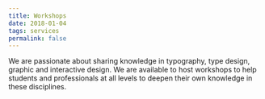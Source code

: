 ```yaml
---
title: Workshops
date: 2018-01-04
tags: services
permalink: false
---
```


We are passionate about sharing knowledge in typography, type design, graphic and interactive design. We are available to host workshops to help students and professionals at all levels to deepen their own knowledge in these disciplines.
